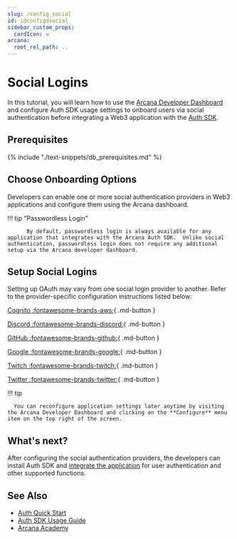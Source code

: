 ```yaml
---
slug: /config_social
id: idconfigdsocial
sidebar_custom_props:
  cardIcon: ⚒️
arcana:
  root_rel_path: ..
---
```


# Social Logins

In this tutorial, you will learn how to use the [Arcana Developer Dashboard]({{page.meta.arcana.root_rel_path}}/concepts/dashboard.md) and configure Auth SDK usage settings to onboard users via social authentication before integrating a Web3 application with the [Auth SDK]({{page.meta.arcana.root_rel_path}}/concepts/authsdk.md).

## Prerequisites

{% include "./text-snippets/db_prerequisites.md" %}

## Choose Onboarding Options

Developers can enable one or more social authentication providers in Web3 applications and configure them using the Arcana dashboard. 

!!! tip "Passwordless Login"

          By default, passwordless login is always available for any application that integrates with the Arcana Auth SDK.  Unlike social authentication, passwordless login does not require any additional setup via the Arcana developer dashboard.
 
## Setup Social Logins

Setting up OAuth may vary from one social login provider to another.  Refer to the provider-specific configuration instructions listed below:

[Cognito :fontawesome-brands-aws:]({{page.meta.arcana.root_rel_path}}/howto/config_social_login/cognito_oauth.md){ .md-button }

[Discord :fontawesome-brands-discord:]({{page.meta.arcana.root_rel_path}}/howto/config_social_login/discord_oauth.md){ .md-button }

[GitHub :fontawesome-brands-github:]({{page.meta.arcana.root_rel_path}}/howto/config_social_login/github_oauth.md){ .md-button }

[Google :fontawesome-brands-google:]({{page.meta.arcana.root_rel_path}}/howto/config_social_login/google_oauth.md){ .md-button }

[Twitch :fontawesome-brands-twitch:]({{page.meta.arcana.root_rel_path}}/howto/config_social_login/twitch_oauth.md){ .md-button }

[Twitter :fontawesome-brands-twitter:]({{page.meta.arcana.root_rel_path}}/howto/config_social_login/twitter_oauth.md){ .md-button }

!!! tip

      You can reconfigure application settings later anytime by visiting the Arcana Developer Dashboard and clicking on the **Configure** menu item on the top right of the screen.

## What's next?

After configuring the social authentication providers, the developers can install Auth SDK and [integrate the application]({{page.meta.arcana.root_rel_path}}/howto/integrate_auth/index.md) for user authentication and other supported functions.

## See Also

* [Auth Quick Start]({{page.meta.arcana.root_rel_path}}/walletsdk/wallet_qs.md)
* [Auth SDK Usage Guide]({{page.meta.arcana.root_rel_path}}/walletsdk/wallet_usage.md)
* [Arcana Academy]({{page.meta.arcana.root_rel_path}}/tutorials/videos/an_academy.md)